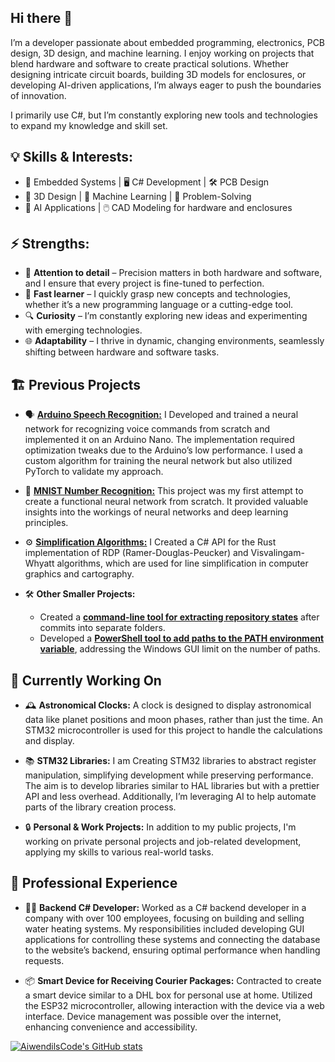 ## Hi there 👋

I’m a developer passionate about embedded programming, electronics, PCB design, 3D design, and machine learning. I enjoy working on projects that blend hardware and software to create practical solutions. Whether designing intricate circuit boards, building 3D models for enclosures, or developing AI-driven applications, I’m always eager to push the boundaries of innovation.

I primarily use C#, but I’m constantly exploring new tools and technologies to expand my knowledge and skill set.

## 💡 Skills & Interests:
- 🔧 Embedded Systems | 🖥️ C# Development | 🛠️ PCB Design
- 🎨 3D Design | 🤖 Machine Learning | 🧩 Problem-Solving
- 🧠 AI Applications | 🖱️ CAD Modeling for hardware and enclosures

## ⚡ Strengths:
- 🎯 **Attention to detail** – Precision matters in both hardware and software, and I ensure that every project is fine-tuned to perfection.
- 🚀 **Fast learner** – I quickly grasp new concepts and technologies, whether it’s a new programming language or a cutting-edge tool.
- 🔍 **Curiosity** – I’m constantly exploring new ideas and experimenting with emerging technologies.
- 🌐 **Adaptability** – I thrive in dynamic, changing environments, seamlessly shifting between hardware and software tasks.

## 🏗️ Previous Projects
- 🗣️ [**Arduino Speech Recognition:**](https://github.com/AiwendilsCode/Arduino-speech-commands-recognition) I Developed and trained a neural network for recognizing voice commands from scratch and implemented it on an Arduino Nano. The implementation required optimization tweaks due to the Arduino’s low performance. I used a custom algorithm for training the neural network but also utilized PyTorch to validate my approach.

- 🔢 [**MNIST Number Recognition:**](https://github.com/AiwendilsCode/Neural_network_from_scratch_c_sharp) This project was my first attempt to create a functional neural network from scratch. It provided valuable insights into the workings of neural networks and deep learning principles.

- ⚙️ [**Simplification Algorithms:**](https://github.com/AiwendilsCode/Simplification.NET) I Created a C# API for the Rust implementation of RDP (Ramer-Douglas-Peucker) and Visvalingam-Whyatt algorithms, which are used for line simplification in computer graphics and cartography.

- 🛠️ **Other Smaller Projects:**
  - Created a [**command-line tool for extracting repository states**](https://github.com/AiwendilsCode/GitExporter) after commits into separate folders.
  - Developed a [**PowerShell tool to add paths to the PATH environment variable**](https://github.com/AiwendilsCode/EnvironmentPathAdd), addressing the Windows GUI limit on the number of paths.

## 🔨 Currently Working On
- 🕰️ **Astronomical Clocks:** A clock is designed to display astronomical data like planet positions and moon phases, rather than just the time. An STM32 microcontroller is used for this project to handle the calculations and display.
  
- 📚 **STM32 Libraries:** I am Creating STM32 libraries to abstract register manipulation, simplifying development while preserving performance. The aim is to develop libraries similar to HAL libraries but with a prettier API and less overhead. Additionally, I’m leveraging AI to help automate parts of the library creation process.
  
- 🔒 **Personal & Work Projects:** In addition to my public projects, I'm working on private personal projects and job-related development, applying my skills to various real-world tasks.

## 💼 Professional Experience
- 👨‍💻 **Backend C# Developer:**
    Worked as a C# backend developer in a company with over 100 employees, focusing on building and selling water heating systems. My responsibilities included developing GUI applications for controlling these systems and connecting the database to the website’s backend, ensuring optimal performance when handling requests.
  
- 📦 **Smart Device for Receiving Courier Packages:**
    Contracted to create a smart device similar to a DHL box for personal use at home. Utilized the ESP32 microcontroller, allowing interaction with the device via a web interface. Device management was possible over the internet, enhancing convenience and accessibility.

[![AiwendilsCode's GitHub stats](https://github-readme-stats.vercel.app/api?username=AiwendilsCode&show_icons=true&theme=radical)](https://github.com/anuraghazra/github-readme-stats)
